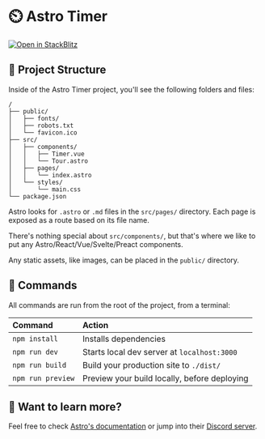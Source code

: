 # ⏲️ Astro Timer

[![Open in StackBlitz](https://developer.stackblitz.com/img/open_in_stackblitz.svg)](https://stackblitz.com/github/radibit/astro-timer/tree/latest)

## 🚀 Project Structure

Inside of the Astro Timer project, you'll see the following folders and files:

```
/
├── public/
│   ├── fonts/
│   ├── robots.txt
│   └── favicon.ico
├── src/
│   ├── components/
│   │   ├── Timer.vue
│   │   └── Tour.astro
│   ├── pages/
│   │   └── index.astro
│   └── styles/
│       └── main.css
└── package.json
```

Astro looks for `.astro` or `.md` files in the `src/pages/` directory.
Each page is exposed as a route based on its file name.

There's nothing special about `src/components/`, but that's where we like to put any Astro/React/Vue/Svelte/Preact components.

Any static assets, like images, can be placed in the `public/` directory.

## 🧞 Commands

All commands are run from the root of the project, from a terminal:

| Command           | Action                                       |
| :---------------- | :------------------------------------------- |
| `npm install`     | Installs dependencies                        |
| `npm run dev`     | Starts local dev server at `localhost:3000`  |
| `npm run build`   | Build your production site to `./dist/`      |
| `npm run preview` | Preview your build locally, before deploying |

## 👀 Want to learn more?

Feel free to check [Astro's documentation](https://github.com/withastro/astro) or jump into their [Discord server](https://astro.build/chat).
